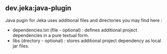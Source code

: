 ## dev.jeka:java-plugin

Java pugin for Jeka uses additional files and directories you may find here :
  * dependencies.txt (file - optional) : defines additional project dependencies in a pure textual form.
  * libs (drectory - optional) : stores additional project dependency as local jar files.

